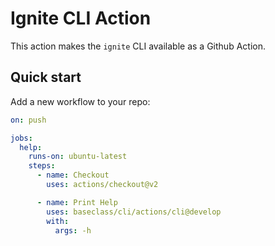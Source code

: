 # Ignite CLI Action
This action makes the `ignite` CLI available as a Github Action.

## Quick start

Add a new workflow to your repo:

```yml
on: push

jobs:
  help:
    runs-on: ubuntu-latest
    steps:
      - name: Checkout
        uses: actions/checkout@v2

      - name: Print Help 
        uses: baseclass/cli/actions/cli@develop
        with:
          args: -h 
```
